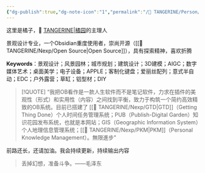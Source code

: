 ```yaml
---
{"dg-publish":true,"dg-note-icon":"1","permalink":"/🍊 TANGERINE/Person/About Me/","dgPassFrontmatter":true,"noteIcon":"1","created":"2024-10-26T12:59:22.872+08:00","updated":"2024-11-01T22:38:59.261+08:00"}
---
```


这里是橘子，🍊 [TANGERINE|橘园](https://ccdg.netlify.app/)的主理人

景观设计专业，一个Obsidian重度使用者，崇尚开源（[[🍊 TANGERINE/Nexp/Open Source\|Open Source]]），具有探索精神，喜欢折腾

**Keywords**：景观设计；风景园林；城市规划；建筑设计；3D建模；AIGC；数字媒体艺术；桌面美学；电子设备；APPLE；客制化键盘；爱丽丝配列；意式半自动；EDC；户外露营；草缸；铝型材；DIY

> [!QUOTE]
> “我把OB看作是一款人生软件而不是笔记软件，力求在插件的美观性（形式）和实用性（内容）之间找到平衡，致力于构筑一个简约高效精致的OB系统。目前已搭建了 [[🍊 TANGERINE/Nexp/GTD\|GTD]]（Getting Thing Done）个人时间任务管理系统；PUB（Publish-Digital Garden）知识花园发布系统，也就是本网站；GIS（Geographic Information System）个人地理信息管理系统；[[🍊 TANGERINE/Nexp/PKM\|PKM]]（Personal Knowledge Management）。無限進步”

前路还长，还请加油。我会持续更新，持续输出内容

>丢掉幻想，准备斗争。——毛泽东